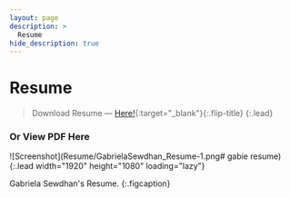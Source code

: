 ```yaml
---
layout: page
description: >
  Resume
hide_description: true
---
```


# Resume

> Download Resume — [Here!](Resume/GabrielaSewdhan_Resume.pdf){:target="_blank"}{:.flip-title}
{:.lead}

### Or View PDF Here

![Screenshot](Resume/GabrielaSewdhan_Resume-1.png# gabie resume){:.lead width="1920" height="1080" loading="lazy"}
<!-- [![Resume PDF](Resume/GabrielaSewdhan_Resume-1.png){:.lead width="1920" height="1080" loading="lazy"}][resume]{:.no-hover.no-mark} -->

Gabriela Sewdhan's Resume.
{:.figcaption}
